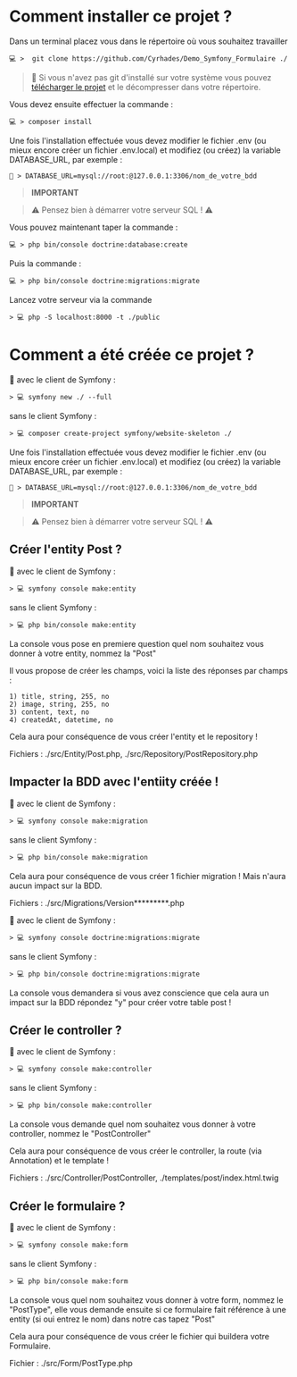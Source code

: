 # Comment installer ce projet ?

Dans un terminal placez vous dans le répertoire où vous souhaitez travailler

`💻 >  git clone https://github.com/Cyrhades/Demo_Symfony_Formulaire ./`

 
 
>📌 Si vous n'avez pas git d'installé sur votre système vous pouvez [télécharger le projet](https://github.com/Cyrhades/Demo_Symfony_Formulaire/archive/master.zip) et le décompresser dans votre répertoire.
 

 
Vous devez ensuite effectuer la commande :

`💻 > composer install`

 
Une fois l'installation effectuée vous devez modifier le fichier .env (ou mieux encore créer un fichier .env.local)
et modifiez (ou créez) la variable DATABASE_URL, par exemple :

`📑 > DATABASE_URL=mysql://root:@127.0.0.1:3306/nom_de_votre_bdd`

 
> **IMPORTANT**

>⚠️ Pensez bien à démarrer votre serveur SQL ! ⚠️

 
Vous pouvez maintenant taper la commande :

`💻 > php bin/console doctrine:database:create`

 
Puis la commande :

`💻 > php bin/console doctrine:migrations:migrate`


 
Lancez votre serveur via la commande

`> 💻 php -S localhost:8000 -t ./public`



# Comment a été créée ce projet ?

🎼 avec le client de Symfony :

`> 💻 symfony new ./ --full`


sans le client Symfony :

`> 💻 composer create-project symfony/website-skeleton ./`


Une fois l'installation effectuée vous devez modifier le fichier .env (ou mieux encore créer un fichier .env.local)
et modifiez (ou créez) la variable DATABASE_URL, par exemple :

`📑 > DATABASE_URL=mysql://root:@127.0.0.1:3306/nom_de_votre_bdd`

 
> **IMPORTANT**

>⚠️ Pensez bien à démarrer votre serveur SQL ! ⚠️


## Créer l'entity Post ?

🎼 avec le client de Symfony :

`> 💻 symfony console make:entity`


sans le client Symfony :

`> 💻 php bin/console make:entity`


La console vous pose en premiere question quel nom souhaitez vous donner à votre entity, nommez la "Post"

Il vous propose de créer les champs, voici la liste des réponses par champs : 

    1) title, string, 255, no 
    2) image, string, 255, no
    3) content, text, no
    4) createdAt, datetime, no

Cela aura pour conséquence de vous créer l'entity et le repository !

Fichiers : ./src/Entity/Post.php, ./src/Repository/PostRepository.php


## Impacter la BDD avec l'entiity créée !

🎼 avec le client de Symfony :

`> 💻 symfony console make:migration`


sans le client Symfony :

`> 💻 php bin/console make:migration`


Cela aura pour conséquence de vous créer 1 fichier migration ! Mais n'aura aucun impact sur la BDD.

Fichiers : ./src/Migrations/Version*********.php



🎼 avec le client de Symfony :

`> 💻 symfony console doctrine:migrations:migrate`


sans le client Symfony :

`> 💻 php bin/console doctrine:migrations:migrate`

La console vous demandera si vous avez conscience que cela aura un impact sur la BDD répondez "y" pour créer votre table post !


## Créer le controller ?

🎼 avec le client de Symfony :

`> 💻 symfony console make:controller`


sans le client Symfony :

`> 💻 php bin/console make:controller`

La console vous demande quel nom souhaitez vous donner à votre controller, nommez le "PostController"

Cela aura pour conséquence de vous créer le controller, la route (via Annotation) et le template !

Fichiers : ./src/Controller/PostController, ./templates/post/index.html.twig



## Créer le formulaire ?
🎼 avec le client de Symfony :

`> 💻 symfony console make:form`


sans le client Symfony :

`> 💻 php bin/console make:form`


La console vous quel nom souhaitez vous donner à votre form, nommez le "PostType", elle vous demande ensuite si ce formulaire fait référence à une entity (si oui entrez le nom) dans notre cas tapez "Post"


Cela aura pour conséquence de vous créer le fichier qui buildera votre Formulaire.

Fichier : ./src/Form/PostType.php

